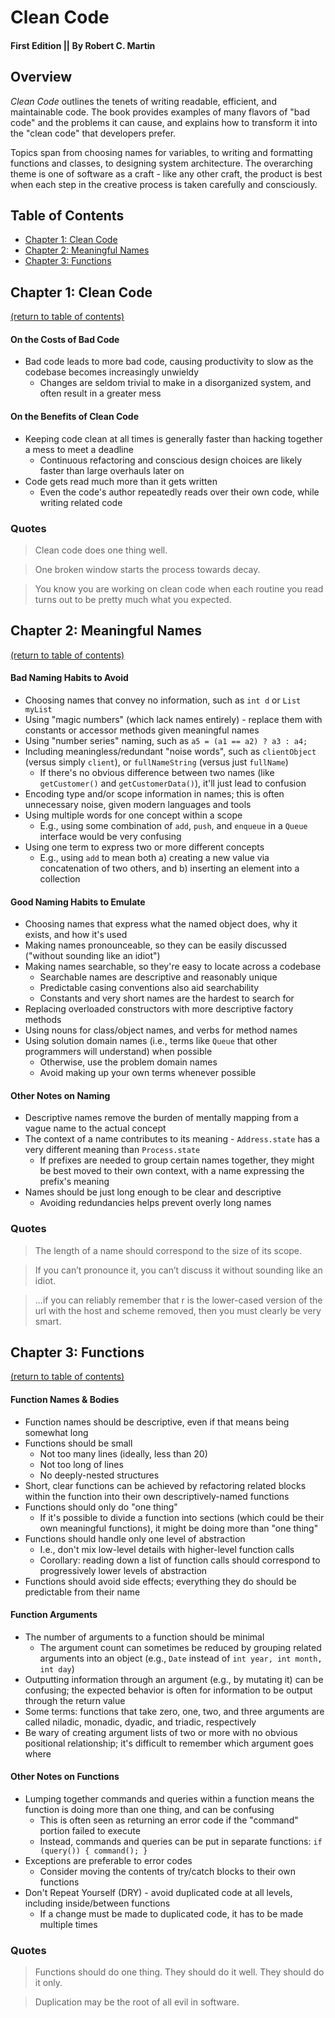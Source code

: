 # Clean Code

#### First Edition || By Robert C. Martin

## Overview

_Clean Code_ outlines the tenets of writing readable, efficient, and maintainable code. The book provides examples of many flavors of "bad code" and the problems it can cause, and explains how to transform it into the "clean code" that developers prefer.

Topics span from choosing names for variables, to writing and formatting functions and classes, to designing system architecture. The overarching theme is one of software as a craft - like any other craft, the product is best when each step in the creative process is taken carefully and consciously.


<a name="toc"></a>
## Table of Contents
+ [Chapter 1: Clean Code](#ch1)
+ [Chapter 2: Meaningful Names](#ch2)
+ [Chapter 3: Functions](#ch3)

<a name="ch1"></a>
## Chapter 1: Clean Code

[(return to table of contents)](#toc)

#### On the Costs of Bad Code

+ Bad code leads to more bad code, causing productivity to slow as the codebase becomes increasingly unwieldy
    + Changes are seldom trivial to make in a disorganized system, and often result in a greater mess
    
#### On the Benefits of Clean Code

+ Keeping code clean at all times is generally faster than hacking together a mess to meet a deadline
    + Continuous refactoring and conscious design choices are likely faster than large overhauls later on
+ Code gets read much more than it gets written
    + Even the code's author repeatedly reads over their own code, while writing related code

### Quotes

> Clean code does one thing well.

> One broken window starts the process towards decay.

> You know you are working on clean code when each routine you read turns out to be pretty much what you expected.


<a name="ch2"></a>
## Chapter 2: Meaningful Names

[(return to table of contents)](#toc)

#### Bad Naming Habits to Avoid

+ Choosing names that convey no information, such as `int d` or `List myList`
+ Using "magic numbers" (which lack names entirely) - replace them with constants or accessor methods given meaningful names
+ Using "number series" naming, such as `a5 = (a1 == a2) ? a3 : a4;`
+ Including meaningless/redundant "noise words", such as `clientObject` (versus simply `client`), or `fullNameString` (versus just `fullName`)
    + If there's no obvious difference between two names (like `getCustomer()` and `getCustomerData()`), it'll just lead to confusion
+ Encoding type and/or scope information in names; this is often unnecessary noise, given modern languages and tools
+ Using multiple words for one concept within a scope
    + E.g., using some combination of `add`, `push`, and `enqueue` in a `Queue` interface would be very confusing
+ Using one term to express two or more different concepts
    + E.g., using `add` to mean both a) creating a new value via concatenation of two others, and b) inserting an element into a collection
    
#### Good Naming Habits to Emulate

+ Choosing names that express what the named object does, why it exists, and how it's used
+ Making names pronounceable, so they can be easily discussed ("without sounding like an idiot")
+ Making names searchable, so they're easy to locate across a codebase
    + Searchable names are descriptive and reasonably unique
    + Predictable casing conventions also aid searchability
    + Constants and very short names are the hardest to search for
+ Replacing overloaded constructors with more descriptive factory methods
+ Using nouns for class/object names, and verbs for method names
+ Using solution domain names (i.e., terms like `Queue` that other programmers will understand) when possible
    + Otherwise, use the problem domain names
    + Avoid making up your own terms whenever possible
    
#### Other Notes on Naming

+ Descriptive names remove the burden of mentally mapping from a vague name to the actual concept
+ The context of a name contributes to its meaning - `Address.state` has a very different meaning than `Process.state`
    + If prefixes are needed to group certain names together, they might be best moved to their own context, with a name expressing the prefix's meaning
+ Names should be just long enough to be clear and descriptive
    + Avoiding redundancies helps prevent overly long names

### Quotes

> The length of a name should correspond to the size of its scope.

> If you can’t pronounce it, you can’t discuss it without sounding like an idiot.

> ...if you can reliably remember that r is the lower-cased version of the url with the host and scheme removed, then you must clearly be very smart.


<a name="ch3"></a>
## Chapter 3: Functions

[(return to table of contents)](#toc)

#### Function Names & Bodies

+ Function names should be descriptive, even if that means being somewhat long
+ Functions should be small
    + Not too many lines (ideally, less than 20)
    + Not too long of lines
    + No deeply-nested structures
+ Short, clear functions can be achieved by refactoring related blocks within the function into their own descriptively-named functions
+ Functions should only do "one thing"
    + If it's possible to divide a function into sections (which could be their own meaningful functions), it might be doing more than "one thing"
+ Functions should handle only one level of abstraction
    + I.e., don't mix low-level details with higher-level function calls
    + Corollary: reading down a list of function calls should correspond to progressively lower levels of abstraction
+ Functions should avoid side effects; everything they do should be predictable from their name

#### Function Arguments

+ The number of arguments to a function should be minimal
    + The argument count can sometimes be reduced by grouping related arguments into an object (e.g., `Date` instead of `int year, int month, int day`)
+ Outputting information through an argument (e.g., by mutating it) can be confusing; the expected behavior is often for information to be output through the return value
+ Some terms: functions that take zero, one, two, and three arguments are called niladic, monadic, dyadic, and triadic, respectively
+ Be wary of creating argument lists of two or more with no obvious positional relationship; it's difficult to remember which argument goes where

#### Other Notes on Functions

+ Lumping together commands and queries within a function means the function is doing more than one thing, and can be confusing
    + This is often seen as returning an error code if the "command" portion failed to execute
    + Instead, commands and queries can be put in separate functions: `if (query()) { command(); }`
+ Exceptions are preferable to error codes
    + Consider moving the contents of try/catch blocks to their own functions
+ Don't Repeat Yourself (DRY) - avoid duplicated code at all levels, including inside/between functions
    + If a change must be made to duplicated code, it has to be made multiple times

### Quotes

> Functions should do one thing. They should do it well. They should do it only.

> Duplication may be the root of all evil in software.


